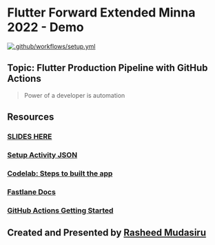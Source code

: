 # Flutter Forward Extended Minna 2022 - Demo

[![.github/workflows/setup.yml](https://github.com/Taiwrash/ffe-minna2023-demo/actions/workflows/setup.yml/badge.svg)](https://github.com/Taiwrash/ffe-minna2023-demo/actions/workflows/setup.yml)

## Topic: Flutter Production Pipeline with GitHub Actions

> Power of a developer is automation

## Resources

###  [SLIDES HERE](https://docs.google.com/presentation/d/1FP7DR05d225Gg80gPEWUr_-VJftdw5M_umeullXsyQ8/edit?usp=sharing&resourcekey=0-ZXGbl4oZ0wKHdGH4JCcWkA)
### [Setup Activity JSON](https://youtu.be/Ls2wkAwXftk)
### [Codelab: Steps to built the app](https://codelabs.developers.google.com/codelabs/flutter-codelab-first#3)
### [Fastlane Docs](https://docs.fastlane.tools/actions/upload_to_play_store/)
### [GitHub Actions Getting Started](https://docs.github.com/en/actions)

##  Created and Presented by [Rasheed Mudasiru](https://github.com/Taiwrash)
